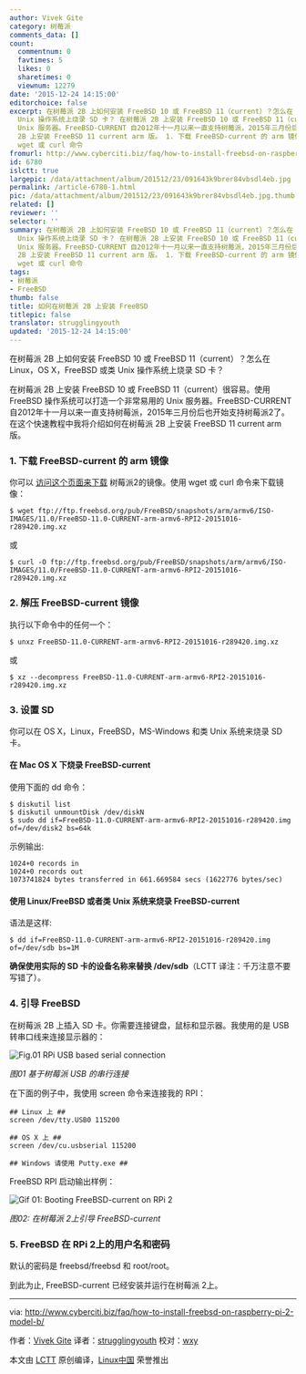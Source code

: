 ```yaml
---
author: Vivek Gite
category: 树莓派
comments_data: []
count:
  commentnum: 0
  favtimes: 5
  likes: 0
  sharetimes: 0
  viewnum: 12279
date: '2015-12-24 14:15:00'
editorchoice: false
excerpt: 在树莓派 2B 上如何安装 FreeBSD 10 或 FreeBSD 11（current）？怎么在 Linux，OS X，FreeBSD 或类
  Unix 操作系统上烧录 SD 卡？ 在树莓派 2B 上安装 FreeBSD 10 或 FreeBSD 11（current）很容易。使用 FreeBSD 操作系统可以打造一个非常易用的
  Unix 服务器。FreeBSD-CURRENT 自2012年十一月以来一直支持树莓派，2015年三月份后也开始支持树莓派2了。在这个快速教程中我将介绍如何在树莓派
  2B 上安装 FreeBSD 11 current arm 版。 1. 下载 FreeBSD-current 的 arm 镜像 你可以 访问这个页面来下载 树莓派2的镜像。使用
  wget 或 curl 命令
fromurl: http://www.cyberciti.biz/faq/how-to-install-freebsd-on-raspberry-pi-2-model-b/
id: 6780
islctt: true
largepic: /data/attachment/album/201512/23/091643k9brer84vbsdl4eb.jpg
permalink: /article-6780-1.html
pic: /data/attachment/album/201512/23/091643k9brer84vbsdl4eb.jpg.thumb.jpg
related: []
reviewer: ''
selector: ''
summary: 在树莓派 2B 上如何安装 FreeBSD 10 或 FreeBSD 11（current）？怎么在 Linux，OS X，FreeBSD 或类
  Unix 操作系统上烧录 SD 卡？ 在树莓派 2B 上安装 FreeBSD 10 或 FreeBSD 11（current）很容易。使用 FreeBSD 操作系统可以打造一个非常易用的
  Unix 服务器。FreeBSD-CURRENT 自2012年十一月以来一直支持树莓派，2015年三月份后也开始支持树莓派2了。在这个快速教程中我将介绍如何在树莓派
  2B 上安装 FreeBSD 11 current arm 版。 1. 下载 FreeBSD-current 的 arm 镜像 你可以 访问这个页面来下载 树莓派2的镜像。使用
  wget 或 curl 命令
tags:
- 树莓派
- FreeBSD
thumb: false
title: 如何在树莓派 2B 上安装 FreeBSD
titlepic: false
translator: strugglingyouth
updated: '2015-12-24 14:15:00'
---
```


在树莓派 2B 上如何安装 FreeBSD 10 或 FreeBSD 11（current）？怎么在 Linux，OS X，FreeBSD 或类 Unix 操作系统上烧录 SD 卡？


在树莓派 2B 上安装 FreeBSD 10 或 FreeBSD 11（current）很容易。使用 FreeBSD 操作系统可以打造一个非常易用的 Unix 服务器。FreeBSD-CURRENT 自2012年十一月以来一直支持树莓派，2015年三月份后也开始支持树莓派2了。在这个快速教程中我将介绍如何在树莓派 2B 上安装 FreeBSD 11 current arm 版。


### 1. 下载 FreeBSD-current 的 arm 镜像


你可以 [访问这个页面来下载](ftp://ftp.freebsd.org/pub/FreeBSD/snapshots/arm/armv6/ISO-IMAGES/11.0) 树莓派2的镜像。使用 wget 或 curl 命令来下载镜像：



```
$ wget ftp://ftp.freebsd.org/pub/FreeBSD/snapshots/arm/armv6/ISO-IMAGES/11.0/FreeBSD-11.0-CURRENT-arm-armv6-RPI2-20151016-r289420.img.xz

```

或



```
$ curl -O ftp://ftp.freebsd.org/pub/FreeBSD/snapshots/arm/armv6/ISO-IMAGES/11.0/FreeBSD-11.0-CURRENT-arm-armv6-RPI2-20151016-r289420.img.xz

```

### 2. 解压 FreeBSD-current 镜像


执行以下命令中的任何一个：



```
$ unxz FreeBSD-11.0-CURRENT-arm-armv6-RPI2-20151016-r289420.img.xz

```

或



```
$ xz --decompress FreeBSD-11.0-CURRENT-arm-armv6-RPI2-20151016-r289420.img.xz

```

### 3. 设置 SD


你可以在 OS X，Linux，FreeBSD，MS-Windows 和类 Unix 系统来烧录 SD 卡。


#### 在 Mac OS X 下烧录 FreeBSD-current


使用下面的 dd 命令：



```
$ diskutil list
$ diskutil unmountDisk /dev/diskN
$ sudo dd if=FreeBSD-11.0-CURRENT-arm-armv6-RPI2-20151016-r289420.img of=/dev/disk2 bs=64k

```

示例输出:



```
1024+0 records in
1024+0 records out
1073741824 bytes transferred in 661.669584 secs (1622776 bytes/sec)

```

#### 使用 Linux/FreeBSD 或者类 Unix 系统来烧录 FreeBSD-current


语法是这样:



```
$ dd if=FreeBSD-11.0-CURRENT-arm-armv6-RPI2-20151016-r289420.img of=/dev/sdb bs=1M

```

**确保使用实际的 SD 卡的设备名称来替换 /dev/sdb**（LCTT 译注：千万注意不要写错了）。


### 4. 引导 FreeBSD


在树莓派 2B 上插入 SD 卡。你需要连接键盘，鼠标和显示器。我使用的是 USB 转串口线来连接显示器的：


![Fig.01 RPi USB based serial connection](/data/attachment/album/201512/23/091643k9brer84vbsdl4eb.jpg)


*图01 基于树莓派 USB 的串行连接*


在下面的例子中，我使用 screen 命令来连接我的 RPI：



```
## Linux 上 ##
screen /dev/tty.USB0 115200

## OS X 上 ##
screen /dev/cu.usbserial 115200

## Windows 请使用 Putty.exe ##

```

FreeBSD RPI 启动输出样例：


![Gif 01: Booting FreeBSD-current on RPi 2](/data/attachment/album/201512/23/091645hi6az1zk6pzz690r.gif)


*图02: 在树莓派 2上引导 FreeBSD-current*


### 5. FreeBSD 在 RPi 2上的用户名和密码


默认的密码是 freebsd/freebsd 和 root/root。


到此为止, FreeBSD-current 已经安装并运行在树莓派 2上。




---


via: <http://www.cyberciti.biz/faq/how-to-install-freebsd-on-raspberry-pi-2-model-b/>


作者：[Vivek Gite](http://www.cyberciti.biz/tips/about-us) 译者：[strugglingyouth](https://github.com/strugglingyouth) 校对：[wxy](https://github.com/wxy)


本文由 [LCTT](https://github.com/LCTT/TranslateProject) 原创编译，[Linux中国](https://linux.cn/) 荣誉推出